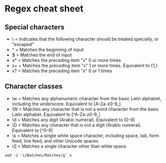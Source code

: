 # Regex cheat sheet

## Special characters

- \ = Indicates that the following character should be treated specially, or "escaped"
- ^ = Matches the beginning of input
- $ = Matches the end of input
- x* = Matches the preceding item "x" 0 or more times
- x+ = Matches the preceding item "x" 1 or more times. Equivalent to {1,}
- x? = Matches the preceding item "x" 0 or 1 times


## Character classes


- \w = Matches any alphanumeric character from the basic Latin alphabet, including the underscore. Equivalent to [A-Za-z0-9_]
- \W = Matches any character that is not a word character from the basic Latin alphabet. Equivalent to [^A-Za-z0-9_]
- \d = Matches any digit (Arabic numeral). Equivalent to [0-9]
- \D = Matches any character that is not a digit (Arabic numeral). Equivalent to [^0-9]
- \s = Matches a single white space character, including space, tab, form feed, line feed, and other Unicode spaces
- \S = Matches a single character other than white space.


`sed -i 's/Batches/Matches/g' x`
